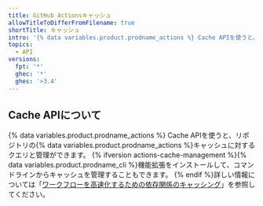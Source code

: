 ```yaml
---
title: GitHub Actionsキャッシュ
allowTitleToDifferFromFilename: true
shortTitle: キャッシュ
intro: '{% data variables.product.prodname_actions %} Cache APIを使うと、リポジトリの{% data variables.product.prodname_actions %}キャッシュに対するクエリと管理ができます。'
topics:
  - API
versions:
  fpt: '*'
  ghec: '*'
  ghes: '>3.4'
---
```


## Cache APIについて

{% data variables.product.prodname_actions %} Cache APIを使うと、リポジトリの{% data variables.product.prodname_actions %}キャッシュに対するクエリと管理ができます。 {% ifversion actions-cache-management %}{% data variables.product.prodname_cli %}機能拡張をインストールして、コマンドラインからキャッシュを管理することもできます。 {% endif %}詳しい情報については「[ワークフローを高速化するための依存関係のキャッシング](/actions/advanced-guides/caching-dependencies-to-speed-up-workflows#managing-caches)」を参照してください。
